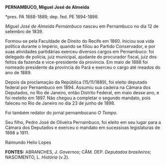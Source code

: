 **PERNAMBUCO, Miguel José de Almeida**

\*pres. PA 1888-1889; dep. fed. PE 1894-1898.

*Miguel José de Almeida Pernambuco* nasceu em Pernambuco no dia 12 de
setembro de 1839.

Formou-se pela Faculdade de Direito do Recife em 1860. Iniciou sua vida
política durante o Império, quando se filiou ao Partido Conservador, e
por suas atividades partidárias exerceu diversos cargos em Pernambuco:
foi delegado de polícia, juiz municipal, ajudante do procurador fiscal,
juiz dos feitos da fazenda e vice-presidente da província. Em maio de
1888 foi nomeado presidente da província do Pará e exerceu o cargo até
meados do ano de 1889.

Depois da proclamação da República (15/11/1889), foi eleito deputado
federal por Pernambuco em 1894. Assumiu sua cadeira na Câmara dos
Deputados, no Rio de Janeiro, então Distrito Federal, em maio desse ano,
e foi reeleito em 1897. Não chegou a completar o segundo mandato, pois
faleceu no Rio de Janeiro no dia 23 de junho de 1898.

Foi também redator do jornal pernambucano *O Tempo*.

Seu filho, Pedro José de Oliveira Pernambuco, foi eleito em seu lugar
para a Câmara dos Deputados e exerceu o mandato em sucessivas
legislaturas de 1898 a 1911.

Raimundo Helio Lopes

**FONTES:** ABRANCHES, J. *Governos*; CÂM. DEP. *Deputados brasileiros*;
NASCIMENTO, L. *História* (v.2).
